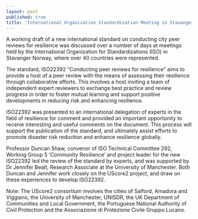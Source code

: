 ```yaml
---
layout: post
published: true
title: 'International Organization Standardization Meeting in Stavanger, Norway'
---
```

A working draft of a new international standard on conducting city peer reviews for resilience was discussed over a number of days at meetings held by the International Organization for Standardizations (ISO) in Stavanger Norway, where over 40 countries were represented. 

The standard, ISO22392 “Conducting peer reviews for resilience” aims to provide a host of a peer review with the means of assessing their resilience through collaborative efforts. This involves a host inviting a team of independent expert reviewers  to exchange best practice and review progress in order to foster mutual learning and support positive developments in reducing risk and enhancing resilience. 

ISO22392 was presented to an international delegation of experts in the field of resilience for comment and provided an important opportunity to receive interesting and useful comments on the document. This process will support the publication of the standard, and ultimately assist efforts to promote disaster risk reduction and enhance resilience globally.

Professor Duncan Shaw, convenor of ISO Technical Committee 292, Working Group 5 ‘Community Resilience’ and project leader for the new ISO22392 led the review of the standard by experts, and was supported by Dr Jennifer Bealt, Research Associate at the University of Manchester. Both Duncan and Jennifer work closely on the UScore2 project, and draw on these experiences to develop ISO22392. 

Note: The UScore2 consortium involves the cities of Salford, Amadora and Viggiano, the University of Manchester, UNISDR, the UK Department of Communities and Local Government, the Portuguese National Authority of Civil Protection and the Associazione di Protezione Civile Gruppo Lucano.

